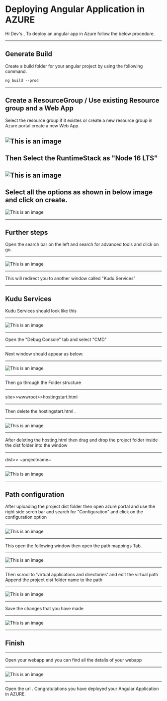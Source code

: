 # Deploying Angular Application in AZURE

Hi Dev's , To deploy an angular app in Azure follow the below procedure.

-----
## Generate Build

Create a build folder for your angular project by using the following command.

```
ng build --prod
```
-----

## Create a ResourceGroup / Use existing Resource group and a Web App

Select the resource group if it existes or create a new resource group in Azure portal create a new Web App.

![This is an image](https://raw.githubusercontent.com/thrinathreddynarahari/Azure-Angular-Deployment/main/webapp_generation.png)
-----

Then Select the RuntimeStack as "Node 16 LTS"
-----

![This is an image](https://raw.githubusercontent.com/thrinathreddynarahari/Azure-Angular-Deployment/main/runstack.png)
-----

Select all the options as shown in below image and click on create.
-----
![This is an image](https://raw.githubusercontent.com/thrinathreddynarahari/Azure-Angular-Deployment/main/overall_settings.png)

-----

## Further steps

Open the search bar on the left and search for advanced tools and click on go.

-----
![This is an image](https://raw.githubusercontent.com/thrinathreddynarahari/Azure-Angular-Deployment/main/next_steps.png)

-----
This will redirect you to another window called "Kudu Services"

-----


## Kudu Services

Kudu Services should look like this

-----

![This is an image](https://raw.githubusercontent.com/thrinathreddynarahari/Azure-Angular-Deployment/main/debug_console.png)

-----

Open the "Debug Console" tab and select "CMD"

-----

Next window should appear as below:

-----
![This is an image](https://raw.githubusercontent.com/thrinathreddynarahari/Azure-Angular-Deployment/main/cmd_site.png)

-----

Then go through the Folder structure

-----

site>>wwwroot>>hostingstart.html

-----

Then delete the hostingstart.html .

-----
![This is an image](https://raw.githubusercontent.com/thrinathreddynarahari/Azure-Angular-Deployment/main/deleting_hosting_html.png)

-----

After deleting the hosting.html then drag and drop the project folder inside the dist folder into the window

-----
dist>> ~projectname~

-----
![This is an image](https://raw.githubusercontent.com/thrinathreddynarahari/Azure-Angular-Deployment/main/uploading_dist.png)

-----

## Path configuration

After uploading the project dist folder then open azure portal and use the right side serch bar and search for "Configuration" and click on the configuration option    

-----
![This is an image](https://raw.githubusercontent.com/thrinathreddynarahari/Azure-Angular-Deployment/main/seRCH_COFIGURATION.png)

-----
This open the following window then open the path mappings Tab.

-----
![This is an image](https://raw.githubusercontent.com/thrinathreddynarahari/Azure-Angular-Deployment/main/PATH_MAPPINGS.png)

-----

Then scrool to 'virtual applicatons and directories' and edit the virtual path
Append the project dist folder name to the path 

-----
![This is an image](https://raw.githubusercontent.com/thrinathreddynarahari/Azure-Angular-Deployment/main/adding_virtual_path_root.png)

-----

Save the changes that you have made

-----
![This is an image](https://raw.githubusercontent.com/thrinathreddynarahari/Azure-Angular-Deployment/main/save_the_settings.png)

-----
## Finish

-----
Open your webapp and you can find all the detalis of your webapp

-----
![This is an image](https://raw.githubusercontent.com/thrinathreddynarahari/Azure-Angular-Deployment/main/final.png)

-----
Open the url . 
Congratulations you have deployed your Angular Application in AZURE.

